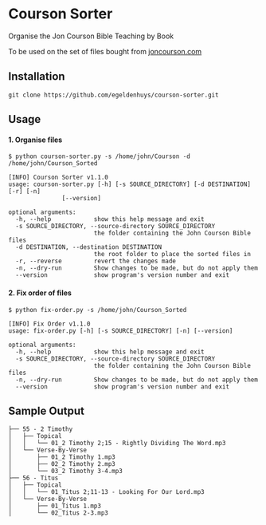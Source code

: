 # Courson Sorter

Organise the Jon Courson Bible Teaching by Book

To be used on the set of files bought from [joncourson.com](http://www.joncourson.com/store/mp3s/mp3s.asp)

## Installation
```
git clone https://github.com/egeldenhuys/courson-sorter.git
```

## Usage
#### 1. Organise files
`$ python courson-sorter.py -s /home/john/Courson -d /home/john/Courson_Sorted`

```
[INFO] Courson Sorter v1.1.0
usage: courson-sorter.py [-h] [-s SOURCE_DIRECTORY] [-d DESTINATION] [-r] [-n]
               [--version]

optional arguments:
  -h, --help            show this help message and exit
  -s SOURCE_DIRECTORY, --source-directory SOURCE_DIRECTORY
                        the folder containing the John Courson Bible files
  -d DESTINATION, --destination DESTINATION
                        the root folder to place the sorted files in
  -r, --reverse         revert the changes made
  -n, --dry-run         Show changes to be made, but do not apply them
  --version             show program's version number and exit
```

#### 2. Fix order of files
`$ python fix-order.py -s /home/john/Courson_Sorted`

```
[INFO] Fix Order v1.1.0
usage: fix-order.py [-h] [-s SOURCE_DIRECTORY] [-n] [--version]

optional arguments:
  -h, --help            show this help message and exit
  -s SOURCE_DIRECTORY, --source-directory SOURCE_DIRECTORY
                        the folder containing the John Courson Bible files
  -n, --dry-run         Show changes to be made, but do not apply them
  --version             show program's version number and exit
```
## Sample Output
```
├── 55 - 2 Timothy
│   ├── Topical
│   │   └── 01_2 Timothy 2;15 - Rightly Dividing The Word.mp3
│   └── Verse-By-Verse
│       ├── 01_2 Timothy 1.mp3
│       ├── 02_2 Timothy 2.mp3
│       └── 03_2 Timothy 3-4.mp3
├── 56 - Titus
│   ├── Topical
│   │   └── 01_Titus 2;11-13 - Looking For Our Lord.mp3
│   └── Verse-By-Verse
│       ├── 01_Titus 1.mp3
│       └── 02_Titus 2-3.mp3
```

